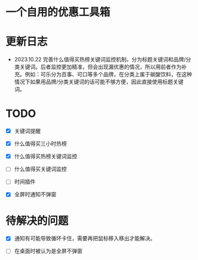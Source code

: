 # 一个自用的优惠工具箱

# 更新日志

- 2023.10.22 完善什么值得买热榜关键词监控机制，分为标题关键词和品牌/分类关键词。后者监控更加精准，但会出现漏优惠的情况，所以用前者作为补充。例如：可乐分为百事、可口等多个品牌，在分类上属于碳酸饮料，在这种情况下如果用品牌/分类关键词的话可能不够方便，因此直接使用标题关键词。

# TODO

- [x] 关键词提醒

- [x] 什么值得买三小时热榜

- [x] 什么值得买热榜关键词监控

- [ ] 什么值得买关键词监控

- [ ] 时间插件

- [x] 全屏时通知不弹窗

# 待解决的问题

- [x] 通知有可能导致循环卡住，需要再把鼠标移入移出才能解决。

- [ ] 在桌面时被认为是全屏不弹窗